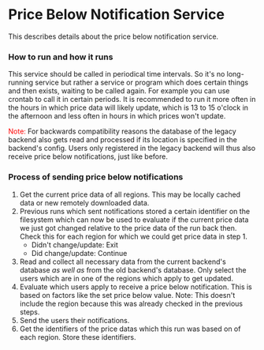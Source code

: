 # **Price Below Notification Service**

This describes details about the price below notification service.

### **How to run and how it runs**

This service should be called in periodical time intervals. So it's no long-running service but rather a service or program which does certain things and then exists, waiting to be called again. For example you can use crontab to call it in certain periods. It is recommended to run it more often in the hours in which price data will likely update, which is 13 to 15 o'clock in the afternoon and less often in hours in which prices won't update.

<span style="color:red;">Note:</span> For backwards compatibility reasons the database of the legacy backend also gets read and processed if its location is specified in the backend's config. Users only registered in the legacy backend will thus also receive price below notifications, just like before.

### **Process of sending price below notifications**

1. Get the current price data of all regions. This may be locally cached data or new remotely downloaded data.
2. Previous runs which sent notifications stored a certain identifier on the filesystem which can now be used to evaluate if the current price data we just got changed relative to the price data of the run back then. Check this for each region for which we could get price data in step 1.
   - Didn't change/update: Exit
   - Did change/update: Continue
3. Read and collect all necessary data from the current backend's database *as well as* from the old backend's database. Only select the users which are in one of the regions which apply to get updated.
4. Evaluate which users apply to receive a price below notification. This is based on factors like the set price below value. Note: This doesn't include the region because this was already checked in the previous steps.
5. Send the users their notifications.
6. Get the identifiers of the price datas which this run was based on of each region. Store these identifiers.
